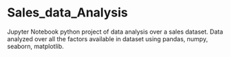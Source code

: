 # Sales_data_Analysis
Jupyter Notebook python project of data analysis over a sales dataset. Data analyzed over all the factors available in dataset using pandas, numpy, seaborn, matplotlib.
